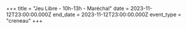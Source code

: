 +++
title = "Jeu Libre - 10h-13h - Maréchal"
date = 2023-11-12T23:00:00.000Z
end_date = 2023-11-12T23:00:00.000Z
event_type = "creneau"
+++

